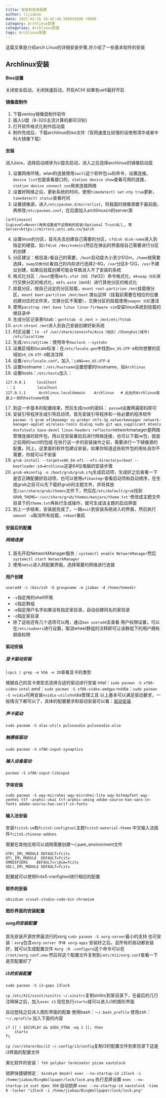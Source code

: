 ```yaml
---
title: 安装和简单配置
author: lijiabao
date: 2021-02-16 16:41:40.588892600 +0800
category: Archlinux配置
categories: Archlinux配置
tags: Archlinux配置
---
```

这篇文章是介绍arch Linux的详细安装步骤,并介绍了一些基本软件的安装

## Archlinux安装

#### Bios设置
关闭安全启动，关闭快速启动，开启ACHI
如果有uefi最好开启

#### 镜像盘制作
1. 下载ventoy镜像盘制作软件
2. 插入U盘（8-32G主流计算机都可识别）
3. 打开软件格式化制作启动盘
4. 制作完成后，下载archlinux的iso文件（官网速度比较慢的话使用清华或者中科大镜像下载）

#### 安装
进入bios，选择启动顺序为U盘先启动，进入之后选择archlinux的镜像启动盘

1. 设置网络环境，wlan的连接使用`iwctl`这个软件包`iw`的命令，设置连接。`device list`也是查看接口的，`station device show`查看可用的连接，`station device connect con`用来连接网络
2. 设置好网络之后，更新系统的时间，使用`timedatectl set-ntp true`更新，`timedatectl status`查看时间
3. 设置镜像源，进入`/etc/pacman.d/mirrorlist`，将我国的镜像源置于最前面，再修改`/etc/pacman.conf`，在后面加入archlinuxcn的server源

```
[arhlinuxcn]
SigLevel=Never(用来设置成不设限制的安装)Optional TrustALl、。等
Server=https://mirrors.ustc.edu.cn/$arch
```
4. 设置linux的分区，首先先去创建自己需要的分区，`cfdisk disk-name`进入到指定的硬盘，如`cfdisk /dev/nvme1n1`然后在弹出的界面按自己需要进行分区的创建
5. 分区建议：根目录`/`看自己的需要，`/boot`启动盘大小至少512m，`/home`按需要选择，`swap交换分区`看自己的内存进行选择2-8G，`/var`分区8-12G，`/usr`不建议创建，如果后挂载创建可能会导致进入不了安装的系统
6. 格式化分区：`/boot`使用`mkfs.vfat 分区`（fat32）命令格式化，`mkswap 分区`进行交换分区的格式化，`mkfs.ext4`（ext4）进行其他分区的格式化
7. 挂载分区，按自己设定的分区挂载，`mount root-partirion /mnt`挂载根分区，`mount boot-partition /mnt/boot` 类似这样（挂载前需要在相应的位置创建对应的文件夹，交换分区不需要），交换分区的挂载使用`swapon 分区`激活
8. 使用`pacstrap /mnt base linux linux-firmware vim`安装linux系统到挂载的根目录中
9. 生成分区记录表fstab：`genfstab -U /mnt > /mnt/etc/fstab`
10. `arch-chroot /mnt`进入到自己安装创建好新系统
11. 时区设置：`ln -sf /usr/share/zoneinfo/Asia（地区）/Shanghai(城市) /etc/localtime`
12. 生成`/etc/adjtime`：使用命令`hwclock --systohc`
13. 设置区域和locale标准：在`/etc/locale.gen`中找到`en_US.UTF-8`和你想要的区域如`zh_CN.UTF-8`取消注释
14. 设置`/etc/locale.conf`，加入：`LANG=en_US.UTF-8`
15. 设置hostname：`/etc/hostname`设置想要的hostname，如`Archlinux`
16. 设置hosts：`/etc/hosts`加入：
```
127.0.0.1     localhost
：：1          localhost
127.0.1.1      Archlinux.localdomain    Archlinux   # 此处的Archlinux就是上一部的hostname的值
```
17. 到这一步基本的配置结束，然后生成root的密码：	`passwd`设置两遍密码即可
18. 安装引导程序生成引导启动项，首先安装引导程序和一些必要的程序软件
`pacman -S grub efibooemgr os-prober ntfs-3g networkmanager network-manager-applet wireless-tools dialog sudo git wpa_supplicant mtools dosfstools base-devel linux-headers reflector`networkmanager是网络管理连接的软件包，用以在安装重启后进行网络连接，也可以下载iw包，就是之前用的iwctl的包组
在执行这一步的安装操作之前，需要进行一下镜像源的配置，同上。这里面的软件包建议安装，如果你知道这些软件包的用处且你不需要，你就可以不安装
19. `grub-install --target=x86_64-efi --efi-directory=/boot --bootloader-id=Archlinux`这是64位电脑的安装步骤
20. `grub-mkconfig -o /boot/grub/grub.cfg`生成启动项，生成好之后查看一下是否正确配置好启动项，也可以使用`efibootmgr`查看启动项和启动顺序，在生成grub之前可以先下载好grub的主题文件，并将其放在`/usr/share/grub/themes`文件下，然后在`/etc/default/grub`找到`GRUB_THEME='/usr/share/grub/themes/manjaro/theme.txt'`修改成主题文件目录下的`theme.txt`再执行生成操作，就可生成该主题的启动界面
21. 到上一步结束，安装就完成了，一路`exit`到安装系统进入的界面，然后执行`umount -a`取消所有挂载，`reboot`重启

#### 安装后的配置
##### 网络连接
1. 首先开启NetworkManager服务：`systemctl enable NetworkManager`然后`systemctl start NetworkManager`
2. 使用`nmtui`进入网配置界面，选择需要的网络进行连接

#### 用户创建
`useradd -s /bin/zsh -G groupname -m jiabao -d /home/homedir`
- `-s`指定用的shell环境
- `-G`指定群组
- `-m`指定用户名字如果没有指定家目录，自动创建同名的家目录
- `-d`指定家目录
- 除了这些还有几个选项可以用，通过`man useradd`去查看
用户权限设置，可以在`/etc/sudoers`进行设置，取消wheel群组的注释即可让该群组下的用户拥有超级权限

#### 驱动安装
##### 显卡驱动安装
 `lspci | grep -e VGA -e 3D`查看显卡的类型

根据自己的显卡类型去选择合适的驱动进行安装
intel：`sudo pacman -S xf86-video-intel`
amd：`sudo pacman -S xf86-video-amdgpu`
nvidia：`sudo pacman -S nvidia`可再安装`nvidia-utils`nvidia管理工具
以上基本可以满足驱动要求，一般情况下都可以了，具体的配置要求和驱动安装可以看：[驱动安装](https://wiki.archlinux.org/index.php/Xorg#Driver_installation)


##### 声卡驱动
`sudo pacmam -S alas-utils pulseaudio pulseaudio-alsa`


##### 触摸板驱动
`sudo pacman -S xf86-input-synaptics`


##### 输入设备驱动
`pacman -S xf86-input-libinput`


#### 字体安装
`sudo pacman -S wqy-microhei wqy-microhei-lite wqy-bitmapfont wqy-zenhei ttf -arphic-ukai ttf-arphic-uming adobe-source-han-sans-cn-fonts adobe-source-han-serif-cn-fonts`


#### 输入法安装
安装`fcitx5-im`和`fcitx5-configtool`主题`fcitx5-material-theme` 中文输入法插件`fcitx5-chinese-addons`

需要在其他应用可以调用需要创建～/.pam_environment文件
```
GTK\_IM\_MODULE DEFAULT=fcitx
QT\_IM\_MODULE  DEFAULT=fcitx
XMODIFIERS    DEFAULT=\\@im=fcitx
SDL\_IM\_MODULE DEFAULT=fcitx
```
配置就可以使用fcitx5-configtool进行相应的配置

####  软件的安装

`obsidian visual-studio-code-bin chromium`


#### 图形界面的安装配置
##### xorg的安装配置
首先安装开源世界最流行的xorg
`sudo pacman -S xorg-server`最小的支持
也可安装：`xorg`包含`xorg-server 字体 xorg-apps`
安装好之后，且所有的驱动都安装好，就可以生成配置文件
`Xorg :0 -configure`这个命令可以在	`/root/xorg.conf.new`
然后将这个配置文件复制到`/etc/X11/xorg.conf`查看一下是否配置好了


##### i3的安装配置
`sudo pacman -S i3-gaps i3lock`

`cp /etc/X11/xinit/xinitrc ~/.xinitrc`复制xinitrc到家目录下，在最后的几行注释掉之后，加入`exec i3`
现在执行`startx`就可以进入i3的图形界面

自动登陆之后进入图形界面的配置
使用bash：`～/.bash_profile`
使用zsh： `～/.zprofile`
加入下面的内容
```
if [[ ! $DISPLAY && $XDG_VTNA -eq 1 ]]; then
	startx
fi
```

`cp /usr/share/doc/i3 ~/.config/i3/config`复制i3的配置文件到家目录下这是i3界面的配置文件

美化软件的安装：
`feh polybar terminator picom xautolock`


锁屏快捷键绑定：
`bindsym $mod+l exec --no-startup-id i3lock -i /home/jiabao/BingWallpaper/lock/lock.png`
执行息屏设置
`exec --no-startup-id xset dpms 300`
自动锁屏
`exec --no-startup-id xautolock -time 8 -locker "i3lock -i /home/jiabao/BingWallpaper/lock/lock.png"`